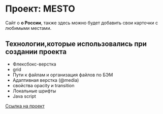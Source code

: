 # Проект: MESTO

Сайт о **о России**, также здесь можно будет добавить свои карточки с любимыми местами.

## Технологии,которые использовались при создании проекта
- Флексбокс-верстка
- grid
- Пути к файлам и организация файлов по БЭМ
- Адаптивная верстка (@media)
- свойства opacity и transition
- Локальные шрифты
- Java script


[Ссылка на проект](https://dobrynyaantonov.github.io/mesto/)
